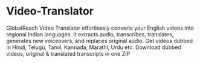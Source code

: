 # Video-Translator
GlobalReach Video Translator effortlessly converts your English videos into regional Indian languages. It extracts audio, transcribes, translates, generates new voiceovers, and replaces original audio. Get videos dubbed in Hindi, Telugu, Tamil, Kannada, Marathi, Urdu etc. Download dubbed videos, original &amp; translated transcripts in one ZIP
